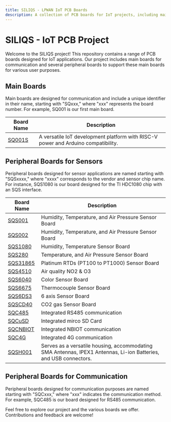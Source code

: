 ```yaml
---
title: SILIQS - LPWAN IoT PCB Boards
description: A collection of PCB boards for IoT projects, including main boards with communication capabilities and various peripheral boards.
---
```


# SILIQS - IoT PCB Project

Welcome to the SILIQS project! This repository contains a range of PCB boards designed for IoT applications. Our project includes main boards for communication and several peripheral boards to support these main boards for various user purposes.

## Main Boards

Main boards are designed for communication and include a unique identifier in their name, starting with "SQxxx," where "xxx" represents the board number. For example, SQ001 is our first main board.

| Board Name       | Description                                 |
| ---------------- | ------------------------------------------- |
| [SQ001S](./sq001s/readme.md) | A versatile IoT development platform with RISC-V power and Arduino compatibility. |

## Peripheral Boards for Sensors

Peripheral boards designed for sensor applications are named starting with "SQSxxxx," where "xxxx" corresponds to the vendor and sensor chip name. For instance, SQS1080 is our board designed for the TI HDC1080 chip with an SQS interface.

| Board Name       | Description                                 |
| ---------------- | ------------------------------------------- |
| [SQS001](./sqs001/readme.md) | Humidity, Temperature, and Air Pressure Sensor Board |
| [SQS002](./sqs002/readme.md) | Humidity, Temperature, and Air Pressure Sensor Board |
| [SQS1080](./sqs1080/readme.md) | Humidity, Temperature Sensor Board |
| [SQS280](./sqs280/readme.md) | Temperature, and Air Pressure Sensor Board |
| [SQS31865](./sqs31865/readme.md) | Platinum RTDs (PT100 to PT1000) Sensor Board |
| [SQS4510](./sqs4510/readme.md) | Air quality NO2 & O3 |
| [SQS6040](./sqs6040/readme.md) | Color Sensor Board |
| [SQS6675](./sqs6675/readme.md) | Thermocouple Sensor Board |
| [SQS6DS3](./sqs6ds3/readme.md) | 6 axis Sensor Board  |
| [SQSCD40](./sqscd40/readme.md) | CO2 gas Sensor Board |
| [SQC485](./sqc485/readme.md) | Integrated RS485 communication |
| [SQCuSD](./sqcusd/readme.md) | Integrated mirco SD Card |
| [SQCNBIOT](./sqcnbiot/readme.md) | Integrated NBIOT communication |
| [SQC4G](./sqc4g/readme.md) | Integrated 4G communication |
| [SQSH001](./sqsh001/readme.md) | Serves as a versatile housing, accommodating SMA Antennas, IPEX1 Antennas, Li-ion Batteries, and USB connectors. |

## Peripheral Boards for Communication

Peripheral boards designed for communication purposes are named starting with "SQCxxx," where "xxx" indicates the communication method. For example, SQC485 is our board designed for RS485 communication.

Feel free to explore our project and the various boards we offer. Contributions and feedback are welcome!
